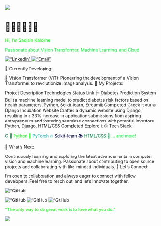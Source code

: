 <p align=“center”> <img src=“https://i.imgur.com/0ZxqL8F.gif” width=“150” height=“150”> </p>

<h1 align=“center”>🚀👋👨‍💻🔥🌟</h1> <p align=“center”><font color=“#FFC300” size=“6”>Hi, I’m Saqlain Kalokhe</font></p> <p align=“center”><font color=“#FF5733” size=“5”>Passionate about Vision Transformer, Machine Learning, and Cloud</font></p>

<p align=“center”> <a href=“https://www.linkedin.com/in/saqlainkalokhe”> <img src=“https://img.shields.io/badge/LinkedIn-Connect-blue?style=for-the-badge” alt=“LinkedIn”> </a> <a href=“mailto:saqlainkalokhe@gmail.com”> <img src=“https://img.shields.io/badge/Email-Contact%20Me-red?style=for-the-badge” alt=“Email”> </a> </p>

🚀 Currently Developing:

🌟 Vision Transformer (ViT): Pioneering the development of a Vision Transformer to revolutionize image analysis.
🔬 My Projects:


Project	Description	Technologies	Status	Link
🩺 Diabetes Prediction System	Built a machine learning model to predict diabetes risk factors based on health parameters.	Python, Scikit-learn, Streamlit	Completed	Check it out
🌐 Django Incubation Website	Crafted a dynamic website using Django, resulting in a 33% increase in application submissions from aspiring entrepreneurs and fostering seamless connections with potential investors.	Python, Django, HTML/CSS	Completed	Explore it
⚙️ Tech Stack:

<font color=“#C70039” size=“4”>C 📜</font> <font color=“#FFC300” size=“4”>Python 🐍</font> <font color=“#DAF7A6” size=“4”>PyTorch 🔥</font> <font color=“#900C3F” size=“4”>Scikit-learn 📚</font> <font color=“#581845” size=“4”>HTML/CSS 🎨</font> <font color=“#FF5733” size=“4”>… and more!</font>

🌱 What’s Next:

Continuously learning and exploring the latest advancements in computer vision and machine learning.
Passionate about contributing to open source projects and collaborating with like-minded individuals.
🤝 Let’s Connect:

I’m open to collaboration and always eager to connect with fellow developers. Feel free to reach out, and let’s innovate together.
<p align=“center”> <img src=“https://github-readme-stats.vercel.app/api?username=SaqlainKalokhe&show_icons=true&theme=radical” alt=“GitHub Stats”> </p>

<p align=“center”> <img src=“https://img.shields.io/github/followers/SaqlainKalokhe?style=social” alt=“GitHub Followers”> <img src=“https://img.shields.io/github/stars/SaqlainKalokhe?style=social” alt=“GitHub Stars”> <img src=“https://img.shields.io/github/forks/SaqlainKalokhe?style=social” alt=“GitHub Forks”> </p>

<p align=“center”> <font color=“#FFC300” size=“6”>“The only way to do great work is to love what you do.”</font> </p>

<p align=“center”> <img src=“https://i.imgur.com/0ZxqL8F.gif” width=“150” height=“150”> </p>
